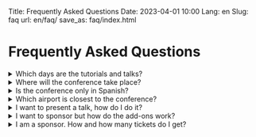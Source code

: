 Title: Frequently Asked Questions
Date: 2023-04-01 10:00
Lang: en
Slug: faq
url: en/faq/
save_as: faq/index.html

# Frequently Asked Questions

<details markdown="1">
<summary>Which days are the tutorials and talks?</summary>
The tutorials will be held on *Friday 6th*, and the talks
will be during the *Saturday 7th, and Sunday 8th* of October.
</details>

<details markdown="1">
<summary>Where will the conference take place?</summary>
The conference will take place at the
[Guajara Campus](https://www.ull.es/la-universidad/campus/#campus_guajara)
of the  [University of La Laguna](https://www.ull.es/).
</details>

<details markdown="1">
<summary>Is the conference only in Spanish?</summary>
The conference will be held **mainly in Spanish**, and depending on the accepted
talks in English, a complete **track** will be made during the days of talks.

The main presentations, opening and closing of the event will be in Spanish,
however, all the people in the organization speak Spanish and English, in case
the people who attend need information in one of the two languages.
</details>

<details markdown="1">
<summary>Which airport is closest to the conference?</summary>
When you book your flight to the island, you will notice that there are two
airports:
[Tenerife South Airport (TFS)](https://www.aena.es/en/tenerife-sur.html) and
[Tenerife North Airport (TFN)](https://www.aena.es/en/tenerife-norte-ciudad-de-la-laguna.html/).

The closest is the North airport (TFN) but it is possible to fly to the South
airport (TFS) and then reach the north of the island by Taxis, Buses, or by
renting a car.
</details>

<details markdown="1">
<summary>I want to present a talk, how do I do it?</summary>
If you visit the [Call for Proposals](https://2023.es.pycon.org/c4p/en/)
section you will find instructions to
create your Abstract and also a link to the platform where proposals are sent,
pretalx.

Inside [the link](https://charlas.2023.es.pycon.org) you will find the
instructions (in English and Spanish) and
then you can start filling out the form to send your proposal.

After submitting your proposal, you will have the ability to Edit it, so don't
worry if you have to make changes after submitting it.
</details>

<details markdown="1">
<summary>I want to sponsor but how do the add-ons work?</summary>
This year we have added a new modality to Sponsorships, Add-ons.

After selecting a sponsorship plan, you will be able to additionally choose
elements to support the conference independently, such as "Interviews" or
"Breastfeeding Room".

That means that you will be supporting the conference by paying for the plan
you have chosen, plus these independent elements (with limited spaces) for
specific activities.

Keep in mind, you need to choose a sponsorship plan before choosing the
Add-ons, from the simplest (Timanfaya) to the most complete (Teide).
</details>

<details markdown="1">
<summary markdown="1">I am a sponsor. How and how many tickets do I get?</summary>
**4 tickets** are reserved for sponsors with a discount associated with the
level of Sponsorship.

Sponsoring companies or institutions will receive a special link to purchase
tickets with their respective discount.

If a company is interested in bringing more people, attention should be paid to
the **general batch** of ticket sales.
</details>
